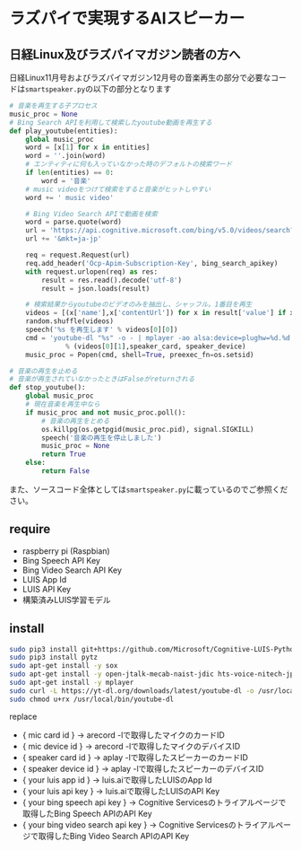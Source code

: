 # ラズパイで実現するAIスピーカー

## 日経Linux及びラズパイマガジン読者の方へ
日経Linux11月号およびラズパイマガジン12月号の音楽再生の部分で必要なコードは```smartspeaker.py```の以下の部分となります

```py
# 音楽を再生する子プロセス
music_proc = None
# Bing Search APIを利用して検索したyoutube動画を再生する
def play_youtube(entities):
    global music_proc
    word = [x[1] for x in entities]
    word = ''.join(word)
    # エンティティに何も入っていなかった時のデフォルトの検索ワード
    if len(entities) == 0:
        word = '音楽'
    # music videoをつけて検索をすると音楽がヒットしやすい
    word += ' music video'

    # Bing Video Search APIで動画を検索
    word = parse.quote(word)
    url = 'https://api.cognitive.microsoft.com/bing/v5.0/videos/search?q=%s' % word
    url += '&mkt=ja-jp'

    req = request.Request(url)
    req.add_header('Ocp-Apim-Subscription-Key', bing_search_apikey)
    with request.urlopen(req) as res:
        result = res.read().decode('utf-8')
        result = json.loads(result)

    # 検索結果からyoutubeのビデオのみを抽出し、シャッフル。1番目を再生
    videos = [(x['name'],x['contentUrl']) for x in result['value'] if x['contentUrl'].count('youtube.com') > 0]
    random.shuffle(videos)
    speech('%s を再生します' % videos[0][0])
    cmd = 'youtube-dl "%s" -o - | mplayer -ao alsa:device=plughw=%d.%d - -novideo' \
              % (videos[0][1],speaker_card, speaker_device)
    music_proc = Popen(cmd, shell=True, preexec_fn=os.setsid)

# 音楽の再生を止める
# 音楽が再生されていなかったときはFalseがreturnされる
def stop_youtube():
    global music_proc
    # 現在音楽を再生中なら
    if music_proc and not music_proc.poll():
        # 音楽の再生をとめる
        os.killpg(os.getpgid(music_proc.pid), signal.SIGKILL)
        speech('音楽の再生を停止しました')
        music_proc = None
        return True
    else:
        return False
```

また、ソースコード全体としては```smartspeaker.py```に載っているのでご参照ください。

## require
- raspberry pi (Raspbian)
- Bing Speech API Key
- Bing Video Search API Key
- LUIS App Id
- LUIS API Key
- 構築済みLUIS学習モデル

## install
```sh
sudo pip3 install git+https://github.com/Microsoft/Cognitive-LUIS-Python.git
sudo pip3 install pytz
sudo apt-get install -y sox
sudo apt-get install -y open-jtalk-mecab-naist-jdic hts-voice-nitech-jp-atr503-m001 open-jtalk
sudo apt-get install -y mplayer
sudo curl -L https://yt-dl.org/downloads/latest/youtube-dl -o /usr/local/bin/youtube-dl
sudo chmod u+rx /usr/local/bin/youtube-dl
```

replace

- { mic card id } → arecord -lで取得したマイクのカードID
- { mic device id } → arecord -lで取得したマイクのデバイスID
- { speaker card id } → aplay -lで取得したスピーカーのカードID
- { speaker device id } → aplay -lで取得したスピーカーのデバイスID
- { your luis app id } → luis.aiで取得したLUISのApp Id
- { your luis api key } → luis.aiで取得したLUISのAPI Key
- { your bing speech api key } → Cognitive Servicesのトライアルページで取得したBing Speech APIのAPI Key
- { your bing video search api key } → Cognitive Servicesのトライアルページで取得したBing Video Search APIのAPI Key
